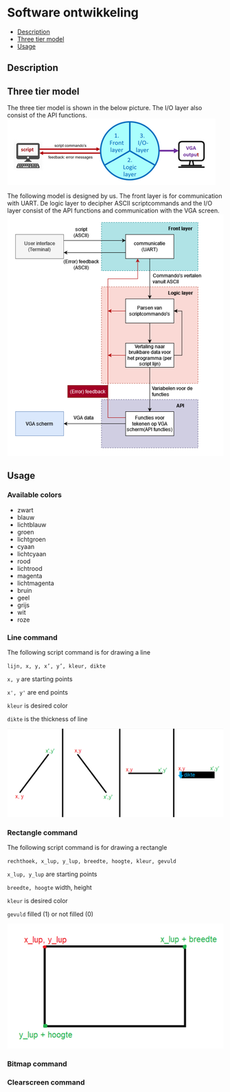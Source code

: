# Software ontwikkeling

- [Description](#description)
- [Three tier model](#three-tier-model)
- [Usage](#usage)

## Description

## Three tier model

The three tier model is shown in the below picture. The I/O layer also consist of the API functions.
![alt text](/Images-readme/threetier.png "Three tier model")

The following model is designed by us. The front layer is for communication with UART. De logic layer to decipher ASCII scriptcommands and the I/O layer consist of the API functions and communication with the VGA screen.
![alt text](/Images-readme/Func_ontwerp.drawio.png "Diagram three tier model")

## Usage

### Available colors

- zwart
- blauw
- lichtblauw
- groen
- lichtgroen
- cyaan
- lichtcyaan
- rood
- lichtrood
- magenta
- lichtmagenta
- bruin
- geel
- grijs
- wit
- roze

### Line command

The following script command is for drawing a line

``lijn, x, y, x’, y’, kleur, dikte``

``x, y`` are starting points

``x', y'`` are end points

``kleur`` is desired color

``dikte`` is the thickness of line

![alt text](/Images-readme/lines.png "Drawable lines")

### Rectangle command

The following script command is for drawing a rectangle

``rechthoek, x_lup, y_lup, breedte, hoogte, kleur, gevuld``

``x_lup, y_lup`` are starting points

``breedte, hoogte`` width, height

``kleur`` is desired color

``gevuld`` filled (1) or not filled (0)

![alt text](/Images-readme/rectangle.png "Drawable rectangle")

### Bitmap command

### Clearscreen command
